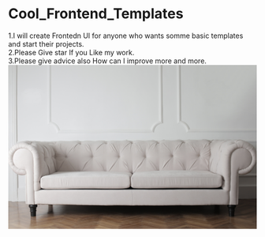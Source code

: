 # Cool_Frontend_Templates
 1.I will create Frontedn UI for anyone who wants somme basic templates and start their projects.<br />
 2.Please Give star If you Like my work.  <br />
 3.Please give advice also How can I improve more and more.
<img src="./sofa.jpg" />